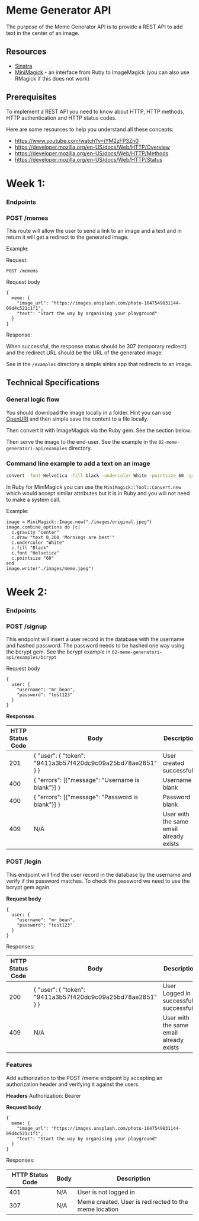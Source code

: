 # Meme Generator API

The purpose of the Meme Generator API is to provide a REST API to add text in the center of an image. 

## Resources

- [Sinatra](http://sinatrarb.com)
- [MiniMagick](https://rubygems.org/gems/mini_magick) - an interface from Ruby to ImageMagick (you can also use RMagick if this does not work)

## Prerequisites

To implement a REST API you need to know about HTTP, HTTP methods, HTTP authentication and HTTP status codes. 

Here are some resources to help you understand all these concepts: 

- https://www.youtube.com/watch?v=iYM2zFP3Zn0
- https://developer.mozilla.org/en-US/docs/Web/HTTP/Overview 
- https://developer.mozilla.org/en-US/docs/Web/HTTP/Methods
- https://developer.mozilla.org/en-US/docs/Web/HTTP/Status


# Week 1:

### Endpoints

### POST /memes

This route will allow the user to send a link to an image and a text and in return it will get a redirect to the generated image. 

Example: 

Request: 

```
POST /memems
```

Request body 

```
{
  meme: {
    "image_url": "https://images.unsplash.com/photo-1647549831144-09d4c521c1f1",
    "text": "Start the way by organising your playground"
  }
}
```

Response: 

When successful, the response status should be 307 (temporary redirect) and the redirect URL should be the URL of the generated image. 

See in the `/examples` directory a simple sintra app that redirects to an image.

## Technical Specifications

### General logic flow

You should download the image locally in a folder. Hint you can use [OpenURI](https://ruby-doc.org/stdlib-3.1.0/libdoc/open-uri/rdoc/OpenURI.html) and then simple save the content to a file locally. 

Then convert it with ImageMagick via the Ruby gem. See the section below. 

Then serve the image to the end-user. See the example in the `02-meme-generatori-api/examples` directory.

### Command line example to add a text on an image

```bash
convert -font Helvetica -fill black -undercolor White -pointsize 60 -gravity center -draw "text 0,200 'Mornings are best'" original.jpeg meme.jpeg
```

In Ruby for MiniMagick you can use the `MiniMagick::Tool::Convert.new` which would accept similar attributes but it is in Ruby and you will not need to make a system call. 

Example:

```
image = MiniMagick::Image.new("./images/original.jpeg")
image.combine_options do |c|
  c.gravity "center"
  c.draw "text 0,200 'Mornings are best'"
  c.undercolor "White"
  c.fill "Black"
  c.font "Helvetica"
  c.pointsize "60"
end
image.write("./images/meme.jpeg")
```


# Week 2:

### Endpoints

### POST /signup

This endpoint will insert a user record in the database with the username and hashed password. 
The password needs to be hashed one way using the bcrypt gem. See the bcrypt example in `02-meme-generatori-api/examples/bcrypt`

Request body
```
{
  user: {
    "username": "mr_bean",
    "password": "test123"
  }
}
```

**Responses**

HTTP Status Code | Body | Description
--- | --- | ---
201 | { "user": { "token": "9411a3b57f420dc9c09a25bd78ae2851" } } | User created successfully |
400 | { "errors": [{"message": "Username is blank"}] } | Username blank |
400 | { "errors": [{"message": "Password is blank"}] } | Password blank |
409 | N/A | User with the same email already exists |

### POST /login

This endpoint will find the user record in the database by the username and verify if the password matches.
To check the password we need to use the bcrypt gem again.

**Request body**
```
{
  user: {
    "username": "mr_bean",
    "password": "test123"
  }
}
```

Responses:

HTTP Status Code | Body | Description
--- | --- | ---
200 | { "user": { "token": "9411a3b57f420dc9c09a25bd78ae2851" } } | User Logged in successfully successfully |
409 | N/A | User with the same email already exists |

### Features
Add authorization to the POST /meme endpoint by accepting an authorization header and verifying it against the users.

**Headers**
Authorization: Bearer <insert token from log in here>

**Request body**

```
{
  meme: {
    "image_url": "https://images.unsplash.com/photo-1647549831144-09d4c521c1f1",
    "text": "Start the way by organising your playground"
  }
}
```

Responses:

HTTP Status Code | Body | Description
--- | --- | ---
401 | N/A | User is not logged in |
307 | N/A | Meme created. User is redirected to the meme location |

